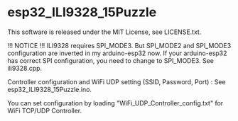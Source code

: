 # esp32_ILI9328_15Puzzle
This software is released under the MIT License, see LICENSE.txt.

!!! NOTICE !!!
ILI9328 requires SPI_MODE3. But SPI_MODE2 and SPI_MODE3 configuration are inverted in my arduino-esp32 now.
If your arduino-esp32 has correct SPI configuration, you need to change to SPI_MODE3. 
See ili9328.cpp.

Controller configuration and WiFi UDP setting (SSID, Password, Port) : See  esp32_ILI9328_15Puzzle.ino. 

You can set configuration by loading "WiFi_UDP_Controller_config.txt" for WiFi TCP/UDP Controller.
